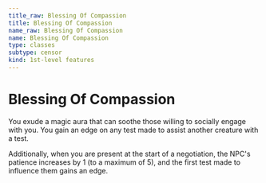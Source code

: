 ```yaml
---
title_raw: Blessing Of Compassion
title: Blessing Of Compassion
name_raw: Blessing Of Compassion
name: Blessing Of Compassion
type: classes
subtype: censor
kind: 1st-level features
---
```


# Blessing Of Compassion

You exude a magic aura that can soothe those willing to socially engage with you. You gain an edge on any test made to assist another creature with a test.

Additionally, when you are present at the start of a negotiation, the NPC's patience increases by 1 (to a maximum of 5), and the first test made to influence them gains an edge.
